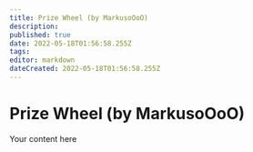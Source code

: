 ```yaml
---
title: Prize Wheel (by MarkusoOoO)
description: 
published: true
date: 2022-05-18T01:56:58.255Z
tags: 
editor: markdown
dateCreated: 2022-05-18T01:56:58.255Z
---
```


# Prize Wheel (by MarkusoOoO)
Your content here